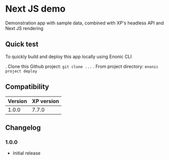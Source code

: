 # Next JS demo

Demonstration app with sample data, combined with XP's headless API and Next JS rendering

## Quick test

To quickly build and deploy this app locally using Enonic CLI

. Clone this Github project: `git clone ...`
. From project directory: `enonic project deploy`

## Compatibility

| Version     | XP version |
| ----------- | ---------- |
| 1.0.0       | 7.7.0|

## Changelog

### 1.0.0

* Initial release

